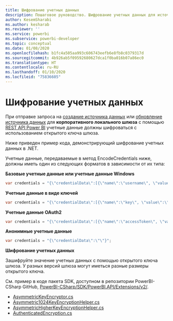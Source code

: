 ```yaml
---
title: Шифрование учетных данных
description: Пошаговое руководство. Шифрование учетных данных для источников данных локального шлюза
author: KesemSharabi
ms.author: kesharab
ms.reviewer: ''
ms.service: powerbi
ms.subservice: powerbi-developer
ms.topic: conceptual
ms.date: 01/08/2020
ms.openlocfilehash: b1fc4a505aa993c606743eefb6e8fb8c0379317d
ms.sourcegitcommit: 4b926ab5f09592680627dca1f0ba016b07a86ec0
ms.translationtype: HT
ms.contentlocale: ru-RU
ms.lasthandoff: 01/10/2020
ms.locfileid: "75836605"
---
```

# <a name="encrypt-credentials"></a>Шифрование учетных данных

При отправке запроса на [создание источника данных](https://docs.microsoft.com/rest/api/power-bi/gateways/createdatasource) или [обновление источника данных](https://docs.microsoft.com/rest/api/power-bi/gateways/updatedatasource) для **корпоративного локального шлюза** с помощью [REST API Power BI](https://docs.microsoft.com/rest/api/power-bi/) учетные данные должны шифроваться с использованием открытого ключа шлюза.

Ниже приведен пример кода, демонстрирующий шифрование учетных данных в .NET.

Учетные данные, передаваемые в метод EncodeCredentials ниже, должны иметь один из следующих форматов в зависимости от их типа:

**Базовые учетные данные или учетные данные Windows**

```csharp
var credentials = "{\"credentialData\":[{\"name\":\"username\", \"value\":\"john\"},{\"name\":\"password\", \"value\":\"*****\"}]}";
```

**Учетные данные в виде ключей**

```csharp
var credentials = "{\"credentialData\":[{\"name\":\"key\", \"value\":\"ec....LA=\"}]}";
```

**Учетные данные OAuth2**

```csharp
var credentials = "{\"credentialData\":[{\"name\":\"accessToken\", \"value\":\"eyJ0....fwtQ\"}]}";
```

**Анонимные учетные данные**

```csharp
var credentials = "{\"credentialData\":\"\"}";
```

**Шифрование учетных данных**

Зашифруйте значение учетных данных с помощью открытого ключа шлюза. У разных версий шлюза могут иметься разные размеры открытого ключа.

См. пример в коде пакета SDK, доступном в репозитории PowerBI-CSharp GitHub, [PowerBI-CSharp/SDK/PowerBI.API/Extensions/v2/](https://github.com/microsoft/PowerBI-CSharp/tree/master/sdk/PowerBI.Api/Extensions/V2).

- [AsymmetricKeyEncryptor.cs](https://github.com/microsoft/PowerBI-CSharp/blob/master/sdk/PowerBI.Api/Extensions/V2/AsymmetricKeyEncryptor.cs)
- [Asymmetric1024KeyEncryptionHelper.cs](https://github.com/microsoft/PowerBI-CSharp/blob/master/sdk/PowerBI.Api/Extensions/V2/Asymmetric1024KeyEncryptionHelper.cs)
- [AsymmetricHigherKeyEncryptionHelper.cs](https://github.com/microsoft/PowerBI-CSharp/blob/master/sdk/PowerBI.Api/Extensions/V2/AsymmetricHigherKeyEncryptionHelper.cs)
- [AuthenticatedEncryption.cs](https://github.com/microsoft/PowerBI-CSharp/blob/master/sdk/PowerBI.Api/Extensions/V2/AuthenticatedEncryption.cs)